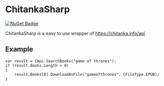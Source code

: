 # ChitankaSharp
[![NuGet Badge](https://buildstats.info/nuget/ChitankaAPI)](https://www.nuget.org/packages/ChitankaAPI/)

ChitankaSharp is a easy to use wrapper of https://chitanka.info/api

## Example
    var result = CApi.SearchBooks("game of thrones");
    if (result.Books.Length > 0)
    {
        result.Books[0].DownloadAsFile("gameofthrones", CFileType.EPUB);
    }

